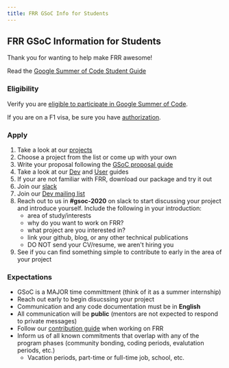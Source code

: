```yaml
---
title: FRR GSoC Info for Students
---
```


## FRR GSoC Information for Students
Thank you for wanting to help make FRR awesome!

Read the [Google Summer of Code Student Guide](https://google.github.io/gsocguides/student/)

### Eligibility
Verify you are [eligible to participate in Google Summer of Code](https://developers.google.com/open-source/gsoc/faq#what_are_the_eligibility_requirements_for_participation).

If you are on a F1 visa, be sure you have [authorization](https://developers.google.com/open-source/gsoc/faq#i_am_an_accepted_student_in_the_united_states_on_an_f1_visa_how_do_i_get_authorization_to_participate). 

### Apply
1. Take a look at our [projects](./year-20202/)
2. Choose a project from the list or come up with your own
3. Write your proposal following the [GSoC proposal guide](https://google.github.io/gsocguides/student/writing-a-proposal)
4. Take a look at our [Dev](http://docs.frrouting.org/projects/dev-guide/en/latest/) and [User](http://docs.frrouting.org/en/latest/) guides
5. If your are not familiar with FRR, download our package and try it out
6. Join our [slack](https://join.slack.com/t/frrouting/shared_invite/enQtNjM1MTkzMDQ0Mzg2LTAxZmQ5ODk0NTE1NjZmOWNkNmJkODc3YWZhOWE3NjQ1MzI2YWMzZmViNzVmYjBhYWNkNDYwMjVkOWMzMWZkYWM)
7. Join our [Dev mailing list](https://lists.frrouting.org/listinfo/dev)
9. Reach out to us in **#gsoc-2020** on slack to start discussing your project and introduce yourself. Include the following in your introduction:
    - area of study/interests
    - why do you want to work on FRR?
    - what project are you interested in?
    - link your github, blog, or any other technical publications
    - DO NOT send your CV/resume, we aren't hiring you
10. See if you can find something simple to contribute to early in the area of your project

### Expectations
- GSoC is a MAJOR time committment (think of it as a summer internship)
- Reach out early to begin disucssing your project
- Communication and any code documentation must be in **English**
- All communication will be **public** (mentors are not expected to respond to private messages)
- Follow our [contribution guide](http://docs.frrouting.org/projects/dev-guide/en/latest/workflow.html#submitting-patches-and-enhancements) when working on FRR
- Inform us of all known commitments that overlap with any of the program phases (community bonding, coding periods, evalutation periods, etc.)
  - Vacation periods, part-time or full-time job, school, etc.








